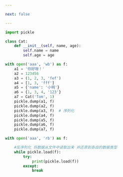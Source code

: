 ```yaml
---

next: false

---
```




<BlogInfo id="725" title="12.序列化和反序列化" author="白日梦想猿" pv=0 read_times=0 pre_cost_time="0分31秒" category="文件" tag_list="['文件']" create_time="2020.07.08 15:27:34" update_time="2022.02.01 17:27:18" />

```python
import pickle

class Cat:
    def __init__(self, name, age):
        self.name = name
        self.age = age

with open('aaa', 'wb') as f:
    a1 = '你好呀！'
    a2 = 123456
    a3 = (1, 2, 3, 'fef')
    a4 = [1, 3, 'fff']
    a5 = {'name': '小明'}
    a6 = {1, 3, 4, '123'}
    a7 = Cat('Tom', 1)
    pickle.dump(a1, f)
    pickle.dump(a2, f)
    pickle.dump(a3, f)  # 序列化
    pickle.dump(a4, f)
    pickle.dump(a5, f)
    pickle.dump(a6, f)
    pickle.dump(a7, f)

with open('aaa', 'rb') as f:

    #反序列化 将数据从文件中读取出来 并还原到各自的数据类型
    while pickle.load(f):
        try:
            print(pickle.load(f))
        except:
            break

```



<ActionBox />
